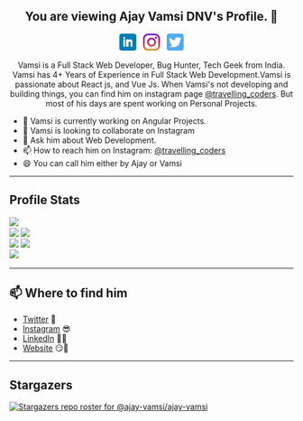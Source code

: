 <h2 align="center">You are viewing Ajay Vamsi DNV's Profile. 👋</h2>

<p align='center'>
<a href="https://www.linkedin.com/in/ajay-vamsi/"><img height="30" src="icons/linkedin.png?raw=true"></a>&nbsp;&nbsp;
<a href="https://instagram.com/travelling_coders"><img height="30" src="icons/instagram.jpg?raw=true"></a>&nbsp;&nbsp;
<a href="https://twitter.com/ajayvamsi1996"><img height="30" src="icons/twitter.png?raw=true"></a>
</p>

<p align="center">Vamsi is a Full Stack Web Developer, Bug Hunter, Tech Geek from India.
Vamsi has 4+ Years of Experience in Full Stack Web Development.Vamsi is passionate about React js, and Vue Js.
When Vamsi's not developing and building things, you can find him on instagram page <a href="https://instagram.com/travelling_coders">@travelling_coders</a>. But most of his days are spent working on Personal Projects.</p>
  

- 🔭 Vamsi is currently working on Angular Projects.
- 👯 Vamsi is looking to collaborate on Instagram
- 💬 Ask him about Web Development.
- 📫 How to reach him on Instagram: [@travelling_coders](https://instagram.com/travelling_coders)
- 😄 You can call him either by Ajay or Vamsi


<!--<img src="https://github-readme-stats.vercel.app/api?username=ajay-vamsi&&show_icons=true&title_color=ffffff&icon_color=bb2acf&text_color=daf7dc&bg_color=191919">-->

<!--<img src="https://github-readme-stats.vercel.app/api?username=ajay-vamsi&show_icons=true">-->


<!--[![GitHub Streak](https://github-readme-streak-stats.herokuapp.com/?user=ajay-vamsi&theme=light)](https://git.io/streak-stats)-->

<!--[![Top Langs](https://github-readme-stats.vercel.app/api/top-langs/?username=ajay-vamsi)](https://github.com/ajay-vamsi/github-readme-stats)-->

---
## Profile Stats
 
![](https://github-profile-summary-cards.vercel.app/api/cards/profile-details?username=ajay-vamsi&theme=github) <br>
![](https://github-profile-summary-cards.vercel.app/api/cards/stats?username=ajay-vamsi&theme=github)
![](https://github-profile-summary-cards.vercel.app/api/cards/repos-per-language?username=ajay-vamsi&theme=github)<br>
![](https://github-profile-summary-cards.vercel.app/api/cards/most-commit-language?username=ajay-vamsi&theme=github)
![](https://github-profile-summary-cards.vercel.app/api/cards/productive-time?username=ajay-vamsi&theme=github)<br>
![](https://github-readme-streak-stats.herokuapp.com/?user=ajay-vamsi&theme=light)

---



## 📫 Where to find him
- [Twitter](https://twitter.com/ajayvamsi1996) 🐤
- [Instagram](https://instagram.com/travelling_coders) 😎
- [LinkedIn](https://www.linkedin.com/in/ajay-vamsi/) 👨💼
- [Website](https://ajay-vamsi.netlify.app) 😏🔗

---

## Stargazers

[![Stargazers repo roster for @ajay-vamsi/ajay-vamsi](https://reporoster.com/stars/ajay-vamsi/ajay-vamsi)](https://github.com/ajay-vamsi/ajay-vamsi/stargazers)


